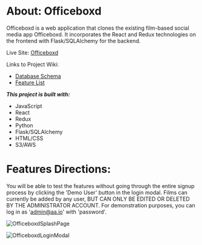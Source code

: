 # About: Officeboxd

Officeboxd is a web application that clones the existing film-based social media app Officeboxd.
It incorporates the React and Redux technologies on the frontend with Flask/SQLAlchemy for the backend.

Live Site: [Officeboxd](https://officeboxd.onrender.com) 

Links to Project Wiki:

- [Database Schema](https://github.com/SeanKim912/Officeboxd/wiki/Database-Schema)
- [Feature List](https://github.com/SeanKim912/Officeboxd/wiki/MVP-Feature-List)

**_This project is built with:_**

- JavaScript
- React
- Redux
- Python
- Flask/SQLAlchemy
- HTML/CSS
- S3/AWS

# Features Directions:

You will be able to test the features without going through the entire signup process by clicking the 'Demo User' button in the login modal.
Films can currently be added by any user, BUT CAN ONLY BE EDITED OR DELETED BY THE ADMINISTRATOR ACCOUNT. For demonstration purposes,
you can log in as 'admin@aa.io' with 'password'.

![OfficeboxdSplashPage](https://user-images.githubusercontent.com/106803067/223077122-bede8580-a3b7-45f8-837b-14e0b1b27837.png)

![OfficeboxdLoginModal](https://user-images.githubusercontent.com/106803067/223077148-f0b19953-fb68-4837-8311-8ea5bcc7594d.png)
